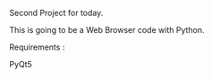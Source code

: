 Second Project for today.

This is going to be a Web Browser code with Python. 

Requirements : 

PyQt5

